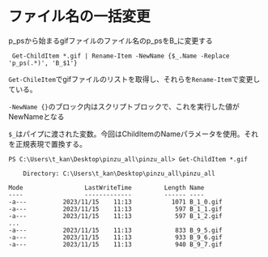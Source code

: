 # ファイル名の一括変更

p_psから始まるgifファイルのファイル名のp_psをB_に変更する

```
 Get-ChildItem *.gif | Rename-Item -NewName {$_.Name -Replace 'p_ps(.*)', 'B_$1'}
```

`Get-ChileItem`でgifファイルのリストを取得し、それらを`Rename-Item`で変更している。

`-NewName {}`のブロック内はスクリプトブロックで、これを実行した値がNewNameとなる

`$_`はパイプに渡された変数。今回はChildItemのNameパラメータを使用。それを正規表現で置換する。
```
PS C:\Users\t_kan\Desktop\pinzu_all\pinzu_all> Get-ChildItem *.gif

    Directory: C:\Users\t_kan\Desktop\pinzu_all\pinzu_all

Mode                 LastWriteTime         Length Name
----                 -------------         ------ ----
-a---          2023/11/15    11:13           1071 B_1_0.gif
-a---          2023/11/15    11:13            597 B_1_1.gif
-a---          2023/11/15    11:13            597 B_1_2.gif
...
-a---          2023/11/15    11:13            833 B_9_5.gif
-a---          2023/11/15    11:13            933 B_9_6.gif
-a---          2023/11/15    11:13            940 B_9_7.gif
```

